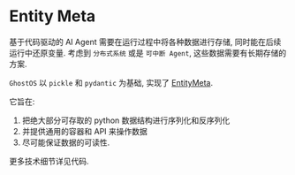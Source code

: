 # Entity Meta

基于代码驱动的 AI Agent 需要在运行过程中将各种数据进行存储, 同时能在后续运行中还原变量. 
考虑到 `分布式系统` 或是 `可中断 Agent`, 这些数据需要有长期存储的方案. 

`GhostOS` 以 `pickle` 和 `pydantic` 为基础, 
实现了 [EntityMeta](https://github.com/ghost-in-moss/GhostOS/tree/main/libs/ghostos/ghostos/entity.py).

它旨在: 
1. 把绝大部分可存取的 python 数据结构进行序列化和反序列化
2. 并提供通用的容器和 API 来操作数据
3. 尽可能保证数据的可读性. 

更多技术细节详见代码. 

